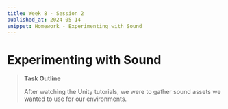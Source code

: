 ```yaml
---
title: Week 8 - Session 2
published_at: 2024-05-14
snippet: Homework - Experimenting with Sound
---
```

# Experimenting with Sound
>**Task Outline**
>
> After watching the Unity tutorials, we were to gather sound assets we wanted to use for our environments.